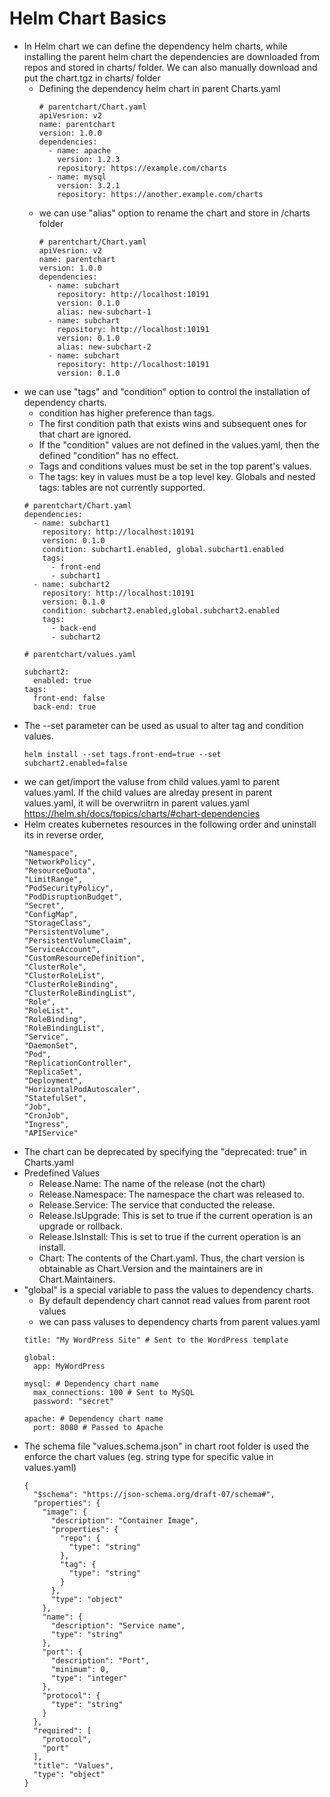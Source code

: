 # Helm Chart Basics

* In Helm chart we can define the dependency helm charts, while installing the parent helm chart the dependencies are downloaded from repos and stored in charts/ folder. We can also manually download and put the chart.tgz in charts/ folder
  * Defining the dependency helm chart in parent Charts.yaml
    ```
    # parentchart/Chart.yaml
    apiVesrion: v2
    name: parentchart
    version: 1.0.0
    dependencies:
      - name: apache
        version: 1.2.3
        repository: https://example.com/charts
      - name: mysql
        version: 3.2.1
        repository: https://another.example.com/charts
    ```
  * we can use "alias" option to rename the chart and store in /charts folder
    ```
    # parentchart/Chart.yaml
    apiVesrion: v2
    name: parentchart
    version: 1.0.0
    dependencies:
      - name: subchart
        repository: http://localhost:10191
        version: 0.1.0
        alias: new-subchart-1
      - name: subchart
        repository: http://localhost:10191
        version: 0.1.0
        alias: new-subchart-2
      - name: subchart
        repository: http://localhost:10191
        version: 0.1.0
    ```
* we can use "tags" and "condition" option to control the installation of dependency charts. 
  * condition has higher preference than tags.
  * The first condition path that exists wins and subsequent ones for that chart are ignored.
  * If the "condition" values are not defined in the values.yaml, then the defined "condition" has no effect.
  * Tags and conditions values must be set in the top parent's values.
  * The tags: key in values must be a top level key. Globals and nested tags: tables are not currently supported.
  ```
  # parentchart/Chart.yaml
  dependencies:
    - name: subchart1
      repository: http://localhost:10191
      version: 0.1.0
      condition: subchart1.enabled, global.subchart1.enabled
      tags:
        - front-end
        - subchart1
    - name: subchart2
      repository: http://localhost:10191
      version: 0.1.0
      condition: subchart2.enabled,global.subchart2.enabled
      tags:
        - back-end
        - subchart2
  ```
  ```
  # parentchart/values.yaml

  subchart2:
    enabled: true
  tags:
    front-end: false
    back-end: true
  ```
* The --set parameter can be used as usual to alter tag and condition values.
  ```
  helm install --set tags.front-end=true --set subchart2.enabled=false
  ```
* we can get/import the valuse from child values.yaml to parent values.yaml. If the child values are alreday present in parent values.yaml, it will be overwriitrn in parent values.yaml https://helm.sh/docs/topics/charts/#chart-dependencies
* Helm creates kubernetes resources in the following order and uninstall its in reverse order,
  ```
  "Namespace",
  "NetworkPolicy",
  "ResourceQuota",
  "LimitRange",
  "PodSecurityPolicy",
  "PodDisruptionBudget",
  "Secret",
  "ConfigMap",
  "StorageClass",
  "PersistentVolume",
  "PersistentVolumeClaim",
  "ServiceAccount",
  "CustomResourceDefinition",
  "ClusterRole",
  "ClusterRoleList",
  "ClusterRoleBinding",
  "ClusterRoleBindingList",
  "Role",
  "RoleList",
  "RoleBinding",
  "RoleBindingList",
  "Service",
  "DaemonSet",
  "Pod",
  "ReplicationController",
  "ReplicaSet",
  "Deployment",
  "HorizontalPodAutoscaler",
  "StatefulSet",
  "Job",
  "CronJob",
  "Ingress",
  "APIService"
  ```
* The chart can be deprecated by specifying the "deprecated: true" in Charts.yaml
* Predefined Values
  * Release.Name: The name of the release (not the chart)
  * Release.Namespace: The namespace the chart was released to.
  * Release.Service: The service that conducted the release.
  * Release.IsUpgrade: This is set to true if the current operation is an upgrade or rollback.
  * Release.IsInstall: This is set to true if the current operation is an install.
  * Chart: The contents of the Chart.yaml. Thus, the chart version is obtainable as Chart.Version and the maintainers are in Chart.Maintainers.
* "global" is a special variable to pass the values to dependency charts. 
  * By default dependency chart cannot read values from parent root values
  * we can pass valuses to dependency charts from parent values.yaml
  ```
  title: "My WordPress Site" # Sent to the WordPress template
  
  global:
    app: MyWordPress

  mysql: # Dependency chart name
    max_connections: 100 # Sent to MySQL
    password: "secret"

  apache: # Dependency chart name
    port: 8080 # Passed to Apache  
  ```
* The schema file "values.schema.json" in chart root folder is used the enforce the chart values (eg. string type for specific value in values.yaml)
  ```
  {
    "$schema": "https://json-schema.org/draft-07/schema#",
    "properties": {
      "image": {
        "description": "Container Image",
        "properties": {
          "repo": {
            "type": "string"
          },
          "tag": {
            "type": "string"
          }
        },
        "type": "object"
      },
      "name": {
        "description": "Service name",
        "type": "string"
      },
      "port": {
        "description": "Port",
        "minimum": 0,
        "type": "integer"
      },
      "protocol": {
        "type": "string"
      }
    },
    "required": [
      "protocol",
      "port"
    ],
    "title": "Values",
    "type": "object"
  }
  ```
